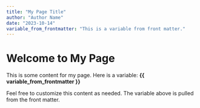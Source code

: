 ```yaml
---
title: "My Page Title"
author: "Author Name"
date: "2023-10-14"
variable_from_frontmatter: "This is a variable from front matter."
---
```


# Welcome to My Page

This is some content for my page. Here is a variable: **{{ variable_from_frontmatter }}**

Feel free to customize this content as needed. The variable above is pulled from the front matter.
